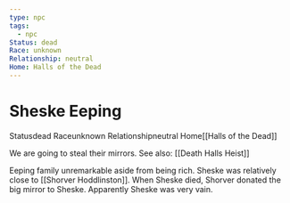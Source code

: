```yaml
---
type: npc
tags:
  - npc
Status: dead
Race: unknown
Relationship: neutral
Home: Halls of the Dead
---
```


# Sheske Eeping
<span class="dataview inline-field"><span class="inline-field-key">Status</span><span class="inline-field-value">dead</span></span>
<span class="dataview inline-field"><span class="inline-field-key">Race</span><span class="inline-field-value">unknown</span></span>
<span class="dataview inline-field"><span class="inline-field-key">Relationship</span><span class="inline-field-value">neutral</span></span>
<span class="dataview inline-field"><span class="inline-field-key">Home</span><span class="inline-field-value">[[Halls of the Dead]]</span></span>

We are going to steal their mirrors. See also: [[Death Halls Heist]]

Eeping family unremarkable aside from being rich. Sheske was relatively close to [[Shorver Hoddlinston]]. When Sheske died, Shorver donated the big mirror to Sheske. Apparently Sheske  was very vain.